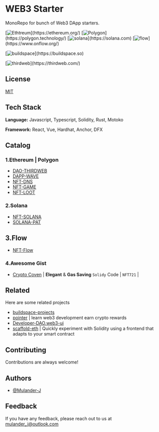 # WEB3 Starter

MonoRepo for bunch of Web3 DApp starters.

[![Ethtreum](https://img.shields.io/badge/network-ethereum-3498db.svg?)](https://ethereum.org/)
[![Polygon](https://img.shields.io/badge/network-polygon-7B3FE4.svg?)](https://polygon.technology/)
[![solana](https://img.shields.io/badge/network-solana-14f195.svg?)](https://solana.com)
[![flow](https://img.shields.io/badge/network-flow-14f195.svg?)](https://www.onflow.org/)

[![buildspace](https://img.shields.io/badge/platform-buildspace-9d8eee.svg?)](https://buildspace.so)

[![thirdweb](https://img.shields.io/badge/util-thirdweb-A855F7.svg?)](https://thirdweb.com/)

## License

[MIT](/LICENSE)

## Tech Stack

**Language:** Javascript, Typescript, Solidity, Rust, Motoko

**Framework:** React, Vue, Hardhat, Anchor, DFX

## Catalog

### 1.Ethereum | Polygon

- [DAO-THIRDWEB](/dao-thirdweb/)
- [DAPP-WAVE](/dapp-wave/)
- [NFT-DNS](/nft-dns/)
- [NFT-GAME](/nft-game/)
- [NFT-LOOT](/nft-loot/)

### 2.Solana

- [NFT-SOLANA](/nft-sol/)
- [SOLANA-PAT](/solana-pay/)

## 3.Flow

- [NFT-Flow](/nft-flow/)

### 4.Awesome Gist

- [Crypto Coven](/awesome.gist/CryptoCoven.sol) | **Elegant** & **Gas Saving** `Solidy` Code | `NFT721` |

## Related

Here are some related projects

- [buildspace-projects](https://github.com/buildspace/buildspace-projects)
- [pointer](https://www.pointer.gg/) | learn web3 development
earn crypto rewards
- [Developer-DAO.web3-ui](https://github.com/Developer-DAO/web3-ui)
- [scaffold-eth](https://github.com/scaffold-eth/scaffold-eth) | Quickly experiment with Solidity using a frontend that adapts to your smart contract

## Contributing

Contributions are always welcome!

## Authors

- [@Mulander-J](https://github.com/Mulander-J)

## Feedback

If you have any feedback, please reach out to us at mulander_j@outlook.com
